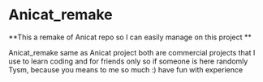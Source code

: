# Anicat_remake
**This a remake of Anicat repo so I can easily manage on this project **

Anicat_remake same as Anicat project both are commercial projects that I use to learn coding and for friends only so if someone is here randomly Tysm, because you means to me so much :) have fun with experience
